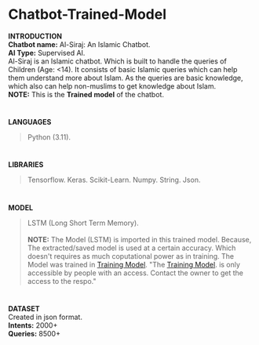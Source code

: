 # Chatbot-Trained-Model
**INTRODUCTION<br>**
**Chatbot name:** Al-Siraj: An Islamic Chatbot.<br>
**AI Type:** Supervised AI.<br>
Al-Siraj is an Islamic chatbot. Which is built to handle the queries of Children (Age: <14). It consists of basic Islamic queries which can help them understand more about Islam. As the queries are basic knowledge, which also can help non-muslims to get knowledge about Islam.<br>
**NOTE:** This is the **Trained model** of the chatbot.
#
**LANGUAGES**
> Python (3.11).
#
**LIBRARIES**
> Tensorflow.
> Keras.
> Scikit-Learn.
> Numpy.
> String.
> Json.
#
**MODEL**
> LSTM (Long Short Term Memory).<br><br>
**NOTE:** The Model (LSTM) is imported in this trained model. Because, The extracted/saved model is used at a certain accuracy. Which doesn't requires as much coputational power as in training. The Model was trained in [Training Model](https://github.com/PersonXXIII/Chatbot-Training-Model).  "The [Training Model](https://github.com/PersonXXIII/Chatbot-Training-Model). is only accessible by people with an access. Contact the owner to get the access to the respo."
#
**DATASET<br>**
Created in json format.<br>
**Intents:** 2000+<br>
**Queries:** 8500+
